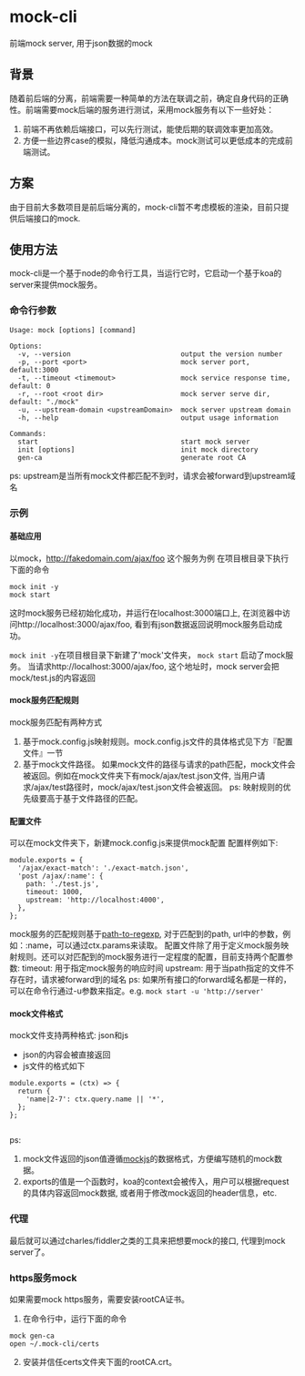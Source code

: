 # mock-cli

前端mock server, 用于json数据的mock

## 背景
随着前后端的分离，前端需要一种简单的方法在联调之前，确定自身代码的正确性。前端需要mock后端的服务进行测试，采用mock服务有以下一些好处：
1. 前端不再依赖后端接口，可以先行测试，能使后期的联调效率更加高效。
2. 方便一些边界case的模拟，降低沟通成本。mock测试可以更低成本的完成前端测试。

## 方案
由于目前大多数项目是前后端分离的，mock-cli暂不考虑模板的渲染，目前只提供后端接口的mock.

## 使用方法
mock-cli是一个基于node的命令行工具，当运行它时，它启动一个基于koa的server来提供mock服务。
### 命令行参数
```
Usage: mock [options] [command]

Options:
  -v, --version                           output the version number
  -p, --port <port>                       mock server port, default:3000
  -t, --timeout <timemout>                mock service response time, default: 0
  -r, --root <root dir>                   mock server serve dir, default: "./mock"
  -u, --upstream-domain <upstreamDomain>  mock server upstream domain
  -h, --help                              output usage information

Commands:
  start                                   start mock server
  init [options]                          init mock directory
  gen-ca                                  generate root CA
```
ps: upstream是当所有mock文件都匹配不到时，请求会被forward到upstream域名

### 示例
#### 基础应用

以mock，http://fakedomain.com/ajax/foo 这个服务为例
在项目根目录下执行下面的命令
```
mock init -y
mock start
```

这时mock服务已经初始化成功，并运行在localhost:3000端口上, 在浏览器中访问http://localhost:3000/ajax/foo, 看到有json数据返回说明mock服务启动成功。

`mock init -y`在项目根目录下新建了'mock'文件夹，
`mock start` 启动了mock服务。 
当请求http://localhost:3000/ajax/foo, 这个地址时，mock server会把mock/test.js的内容返回

#### mock服务匹配规则
mock服务匹配有两种方式
1. 基于mock.config.js映射规则。mock.config.js文件的具体格式见下方『配置文件』一节
2. 基于mock文件路径。
  如果mock文件的路径与请求的path匹配，mock文件会被返回。例如在mock文件夹下有mock/ajax/test.json文件, 当用户请求/ajax/test路径时，mock/ajax/test.json文件会被返回。
ps: 映射规则的优先级要高于基于文件路径的匹配。

#### 配置文件

可以在mock文件夹下，新建mock.config.js来提供mock配置
配置样例如下:
```
module.exports = {
  '/ajax/exact-match': './exact-match.json',
  'post /ajax/:name': {
    path: './test.js',
    timeout: 1000,
    upstream: 'http://localhost:4000',
  },
};
```
mock服务的匹配规则基于[path-to-regexp](https://github.com/component/path-to-regexp), 对于匹配到的path, url中的参数，例如：:name，可以通过ctx.params来读取。
配置文件除了用于定义mock服务映射规则。还可以对匹配到的mock服务进行一定程度的配置，目前支持两个配置参数:
timeout: 用于指定mock服务的响应时间
upstream: 用于当path指定的文件不存在时，请求被forward到的域名
ps:
 如果所有接口的forward域名都是一样的，可以在命令行通过-u参数来指定。e.g. `mock start -u 'http://server'`

#### mock文件格式
mock文件支持两种格式: json和js
  * json的内容会被直接返回
  * js文件的格式如下
  ```
module.exports = (ctx) => {
    return {
      'name|2-7': ctx.query.name || '*',
    };
};
    
  ```
ps:
1. mock文件返回的json值遵循[mockjs](https://github.com/nuysoft/Mock/wiki)的数据格式，方便编写随机的mock数据。
2. exports的值是一个函数时，koa的context会被传入，用户可以根据request的具体内容返回mock数据, 或者用于修改mock返回的header信息，etc.


### 代理
最后就可以通过charles/fiddler之类的工具来把想要mock的接口, 代理到mock server了。

### https服务mock
如果需要mock https服务，需要安装rootCA证书。
1. 在命令行中，运行下面的命令
```
mock gen-ca
open ~/.mock-cli/certs
```
2. 安装并信任certs文件夹下面的rootCA.crt。
